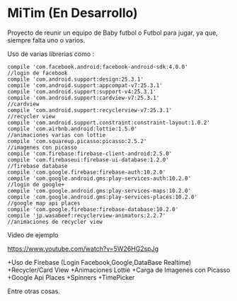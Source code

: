 # MiTim (En Desarrollo)

Proyecto de reunir un equipo de Baby futbol o Futbol para jugar, ya que, siempre falta uno o varios.

Uso de varias librerias como : 

    compile 'com.facebook.android:facebook-android-sdk:4.0.0'           //login de facebook
    compile 'com.android.support:design:25.3.1'
    compile 'com.android.support:appcompat-v7:25.3.1'
    compile 'com.android.support:support-v4:25.3.1'
    compile 'com.android.support:cardview-v7:25.3.1'                    //cardview
    compile 'com.android.support:recyclerview-v7:25.3.1'                //recycler view
    compile 'com.android.support.constraint:constraint-layout:1.0.2'
    compile 'com.airbnb.android:lottie:1.5.0'                           //animaciones varias con lottie
    compile 'com.squareup.picasso:picasso:2.5.2'                        //imagenes con picasso
    compile 'com.firebase:firebase-client-android:2.5.0'
    compile 'com.firebaseui:firebase-ui-database:1.2.0'                 //firebase database
    compile 'com.google.firebase:firebase-auth:10.2.0'
    compile 'com.google.android.gms:play-services-auth:10.2.0'          //login de google+
    compile 'com.google.android.gms:play-services-maps:10.2.0'    
    compile 'com.google.android.gms:play-services-places:10.2.0'        //google map api places
    compile 'com.google.firebase:firebase-database:10.2.0'
    compile 'jp.wasabeef:recyclerview-animators:2.2.7'                  //animaciones de recycler view

Video de ejemplo

https://www.youtube.com/watch?v=5W26HG2spJg


+Uso de Firebase (Login Facebook,Google,DataBase Realtime)
+Recycler/Card View
+Animaciones Lottie
+Carga de Imagenes con Picasso
+Google Api Places
+Spinners
+TimePicker

Entre otras cosas.
